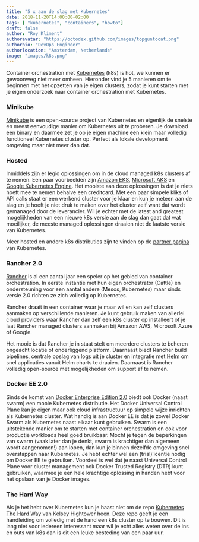```yaml
---
title: "5 x aan de slag met Kubernetes"
date: 2018-11-20T14:00:00+02:00
tags: [ "kubernetes", "containers", "howto"]
draft: false
author: "Roy Kliment"
authoravatar: "https://octodex.github.com/images/topguntocat.png"
authorbio: "DevOps Engineer"
authorlocation: "Amsterdam, Netherlands"
image: "images/k8s.png"
---
```



Container orchestration met [Kubernetes](https://kubernetes.io) (k8s) is hot, we kunnen er gewoonweg niet meer omheen. Hieronder vind je 5 manieren om te beginnen met het opzetten van je eigen clusters, zodat je kunt starten met je eigen onderzoek naar container orchestration met Kubernetes.

### Minikube

[Minikube](https://github.com/kubernetes/minikube) is een open-source project van Kubernetes en eigenlijk de snelste en meest eenvoudige manier om Kubernetes uit te proberen. Je download een binary en daarmee zet je op je eigen machine een klein maar volledig functioneel Kubernetes cluster op. Perfect als lokale development omgeving maar niet meer dan dat.

### Hosted

Inmiddels zijn er legio oplossingen om in de cloud managed k8s clusters af te nemen. Een paar voorbeelden zijn [Amazon EKS](https://aws.amazon.com/eks/), [Microsoft AKS](https://azure.microsoft.com/en-us/services/kubernetes-service/) en [Google Kubernetes Engine](https://cloud.google.com/kubernetes-engine/). Het mooiste aan deze oplossingen is dat je niets hoeft mee te nemen behalve een creditcard. Met een paar simpele kliks of API calls staat er een werkend cluster voor je klaar en kun je meteen aan de slag en je hoeft je niet druk te maken over het cluster zelf want dat wordt gemanaged door de leverancier. Wil je echter met de latest and greatest mogelijkheden van een nieuwe k8s versie aan de slag dan gaat dat wat moeilijker, de meeste managed oplossingen draaien niet de laatste versie van Kubernetes.

Meer hosted en andere k8s distributies zijn te vinden op de [partner pagina](https://kubernetes.io/partners/#conformance) van Kubernetes.

### Rancher 2.0

[Rancher](https://rancher.com) is al een aantal jaar een speler op het gebied van container orchestration. In eerste instantie met hun eigen orchestrator (Cattle) en ondersteuning voor een aantal andere (Mesos, Kubernetes) maar sinds versie 2.0 richten ze zich volledig op Kubernetes. 

Rancher draait in een container waar je maar wil en kan zelf clusters aanmaken op verschillende manieren. Je kunt gebruik maken van allerlei cloud providers waar Rancher dan zelf een k8s cluster op installeert of je laat Rancher managed clusters aanmaken bij Amazon AWS, Microsoft Azure of Google.

Het mooie is dat Rancher je in staat stelt om meerdere clusters te beheren ongeacht locatie of onderliggend platform. Daarnaast biedt Rancher build pipelines, centrale opslag van logs uit je cluster  en integratie met [Helm](https://helm.sh/) om snel applicaties vanuit Helm charts te draaien. Daarnaast is Rancher volledig open-source met mogelijkheden om support af te nemen.

### Docker EE 2.0

Sinds de komst van [Docker Enterprise Edition 2.0](https://www.docker.com/products/docker-enterprise) biedt ook Docker (naast swarm) een mooie Kubernetes distributie. Het Docker Universal Control Plane kan je eigen maar ook cloud infrastructuur op simpele wijze inrichten als Kubernetes cluster. Wat handig is aan Docker EE is dat je zowel Docker Swarm als Kubernetes naast elkaar kunt gebruiken. Swarm is een uitstekende manier om te starten met container orchestration en ook voor productie workloads heel goed bruikbaar. Mocht je tegen de beperkingen van swarm (vaak later dan je denkt, swarm is krachtiger dan algemeen wordt aangenomen!) aan lopen, dan kun je binnen dezelfde omgeving snel overstappen naar Kubernetes. Je hebt echter wel een (trial)licentie nodig om Docker EE te gebruiken. Voordeel is wel dat je naast Universal Control Plane voor cluster management ook Docker Trusted Registry (DTR) kunt gebruiken, waarmee je een hele krachtige oplossing in handen hebt voor het opslaan van je Docker images. 

### The Hard Way

Als je het hebt over Kubernetes kun je haast niet om de repo [Kubernetes The Hard Way](https://github.com/kelseyhightower/kubernetes-the-hard-way) van Kelsey Hightower heen. Deze repo geeft je een handleiding om volledig met de hand een k8s cluster op te bouwen. Dit is lang niet voor iedereen interessant maar wil je echt alles weten over de ins en outs van k8s dan is dit een leuke besteding van een paar uur.